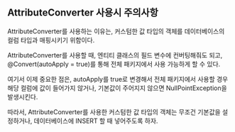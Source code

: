 ## AttributeConverter 사용시 주의사항

AttributeConverter를 사용하는 이유는, 커스텀한 값 타입의 객체를 데이터베이스의 컬럼 타입과 매핑시키기 위함이다.

AttributeConverter를 사용할 때, 엔티티 클래스의 필드 변수에 컨버팅해줘도 되고, @Convert(autoApply = true)를 통해
전체 패키지에서 사용 가능하게 할 수 있다.

여기서 이제 중요한 점은, autoApply를 true로 변경해서 전체 패키지에서 사용할 경우 해당 컬럼에 값이 들어가지 않거나,
기본값이 주어지지 않으면 NullPointException을 발생시킨다.

따라서, AttributeConverter를 사용한 커스텀한 값 타입의 객체는 무조건 기본값을 설정하거나, 데이터베이스에 INSERT 할 때
넣어주도록 하자.